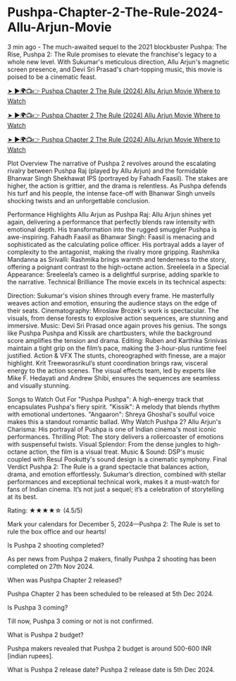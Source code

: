 # Pushpa-Chapter-2-The-Rule-2024-Allu-Arjun-Movie

3 min ago - The much-awaited sequel to the 2021 blockbuster Pushpa: The Rise, Pushpa 2: The Rule promises to elevate the franchise's legacy to a whole new level. With Sukumar's meticulous direction, Allu Arjun's magnetic screen presence, and Devi Sri Prasad's chart-topping music, this movie is poised to be a cinematic feast.


[➤ ►🌍📺👉 Pushpa Chapter 2 The Rule (2024) Allu Arjun Movie Where to Watch](https://movies.bestpicky.net/review/pushpa-2-the-rule-2024-allu-arjun-movie/) 

[➤ ►🌍📺👉 Pushpa Chapter 2 The Rule (2024) Allu Arjun Movie Where to Watch](https://movies.bestpicky.net/review/pushpa-2-the-rule-2024-allu-arjun-movie/)

[➤ ►🌍📺👉 Pushpa Chapter 2 The Rule (2024) Allu Arjun Movie Where to Watch](https://movies.bestpicky.net/review/pushpa-2-the-rule-2024-allu-arjun-movie/)


Plot Overview
The narrative of Pushpa 2 revolves around the escalating rivalry between Pushpa Raj (played by Allu Arjun) and the formidable Bhanwar Singh Shekhawat IPS (portrayed by Fahadh Faasil). The stakes are higher, the action is grittier, and the drama is relentless. As Pushpa defends his turf and his people, the intense face-off with Bhanwar Singh unveils shocking twists and an unforgettable conclusion.

Performance Highlights
Allu Arjun as Pushpa Raj: Allu Arjun shines yet again, delivering a performance that perfectly blends raw intensity with emotional depth. His transformation into the rugged smuggler Pushpa is awe-inspiring.
Fahadh Faasil as Bhanwar Singh: Faasil is menacing and sophisticated as the calculating police officer. His portrayal adds a layer of complexity to the antagonist, making the rivalry more gripping.
Rashmika Mandanna as Srivalli: Rashmika brings warmth and tenderness to the story, offering a poignant contrast to the high-octane action.
Sreeleela in a Special Appearance: Sreeleela’s cameo is a delightful surprise, adding sparkle to the narrative.
Technical Brilliance
The movie excels in its technical aspects:

Direction: Sukumar's vision shines through every frame. He masterfully weaves action and emotion, ensuring the audience stays on the edge of their seats.
Cinematography: Miroslaw Brozek's work is spectacular. The visuals, from dense forests to explosive action sequences, are stunning and immersive.
Music: Devi Sri Prasad once again proves his genius. The songs like Pushpa Pushpa and Kissik are chartbusters, while the background score amplifies the tension and drama.
Editing: Ruben and Karthika Srinivas maintain a tight grip on the film’s pace, making the 3-hour-plus runtime feel justified.
Action & VFX
The stunts, choreographed with finesse, are a major highlight. Krit Treeworasrikul’s stunt coordination brings raw, visceral energy to the action scenes. The visual effects team, led by experts like Mike F. Hedayati and Andrew Shibi, ensures the sequences are seamless and visually stunning.

Songs to Watch Out For
"Pushpa Pushpa": A high-energy track that encapsulates Pushpa's fiery spirit.
"Kissik": A melody that blends rhythm with emotional undertones.
"Angaaron": Shreya Ghoshal's soulful voice makes this a standout romantic ballad.
Why Watch Pushpa 2?
Allu Arjun's Charisma: His portrayal of Pushpa is one of Indian cinema's most iconic performances.
Thrilling Plot: The story delivers a rollercoaster of emotions with suspenseful twists.
Visual Splendor: From the dense jungles to high-octane action, the film is a visual treat.
Music & Sound: DSP's music coupled with Resul Pookutty's sound design is a cinematic symphony.
Final Verdict
Pushpa 2: The Rule is a grand spectacle that balances action, drama, and emotion effortlessly. Sukumar’s direction, combined with stellar performances and exceptional technical work, makes it a must-watch for fans of Indian cinema. It’s not just a sequel; it’s a celebration of storytelling at its best.

Rating: ★★★★☆ (4.5/5)

Mark your calendars for December 5, 2024—Pushpa 2: The Rule is set to rule the box office and our hearts!


Is Pushpa 2 shooting completed?

As per news from Pushpa 2 makers, finally Pushpa 2 shooting has been completed on 27th Nov 2024.


When was Pushpa Chapter 2 released?

Pushpa Chapter 2 has been scheduled to be released at 5th Dec 2024.


Is Pushpa 3 coming?

Till now, Pushpa 3 coming or not is not confirmed.


What is Pushpa 2 budget?

Pushpa makers revealed that Pushpa 2 budget is around 500-600 INR [indian rupees].


What is Pushpa 2 release date?
Pushpa 2 release date is 5th Dec 2024.
